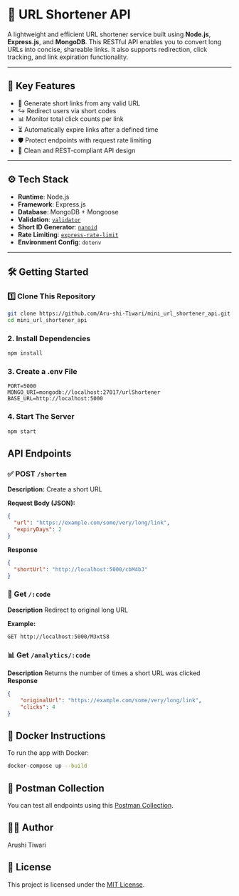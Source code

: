 # 🔗 URL Shortener API

A lightweight and efficient URL shortener service built using **Node.js**, **Express.js**, and **MongoDB**. This RESTful API enables you to convert long URLs into concise, shareable links. It also supports redirection, click tracking, and link expiration functionality.

---

## 🚀 Key Features

- 🔗 Generate short links from any valid URL  
- ↪️ Redirect users via short codes  
- 📊 Monitor total click counts per link  
- ⏳ Automatically expire links after a defined time  
- 🛡️ Protect endpoints with request rate limiting  
- 📐 Clean and REST-compliant API design  

---

## ⚙️ Tech Stack

- **Runtime**: Node.js  
- **Framework**: Express.js  
- **Database**: MongoDB + Mongoose  
- **Validation**: [`validator`](https://www.npmjs.com/package/validator)  
- **Short ID Generator**: [`nanoid`](https://www.npmjs.com/package/nanoid)  
- **Rate Limiting**: [`express-rate-limit`](https://www.npmjs.com/package/express-rate-limit)  
- **Environment Config**: `dotenv`  

---

## 🛠️ Getting Started

### 1️⃣ Clone This Repository

```bash
git clone https://github.com/Aru-shi-Tiwari/mini_url_shortener_api.git
cd mini_url_shortener_api
```
### 2. Install Dependencies
```bash
npm install
```
### 3. Create a .env File
```env
PORT=5000
MONGO_URI=mongodb://localhost:27017/urlShortener
BASE_URL=http://localhost:5000
```
### 4. Start The Server
```bash
npm start
```
## API Endpoints

### ✅ POST `/shorten`

**Description:** Create a short URL

**Request Body (JSON):**
```json
{
  "url": "https://example.com/some/very/long/link",
  "expiryDays": 2
}
```
**Response**
```json
{
  "shortUrl": "http://localhost:5000/cbM4bJ"
}
```

### 🔁 Get `/:code`

**Description** Redirect to original long URL

**Example:**
```
GET http://localhost:5000/M3xtS8
```

### 📊 Get `/analytics/:code`

**Description** Returns the number of times a short URL was clicked
**Response**
```json
{
    "originalUrl": "https://example.com/some/very/long/link",
    "clicks": 4
}
```

## 🐳 Docker Instructions

To run the app with Docker:

```bash
docker-compose up --build
```


## 🧪 Postman Collection

You can test all endpoints using this [Postman Collection](.\Collections_Postman\mini_url_shortener_collection.postman_collection.json).

## 👨‍💻 Author
Arushi Tiwari

## 📄 License

This project is licensed under the [MIT License](./LICENSE).